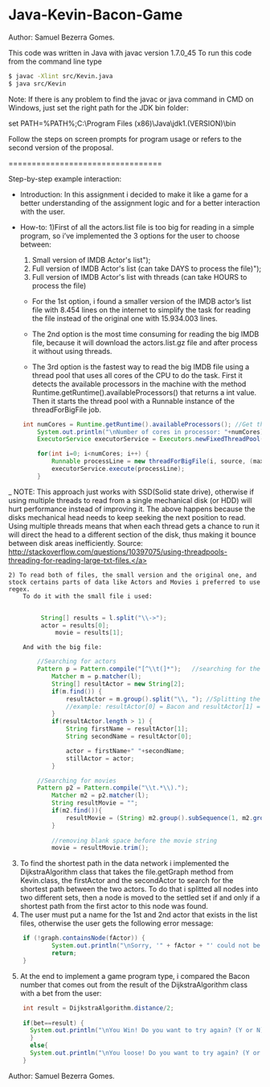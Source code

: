 Java-Kevin-Bacon-Game
=====================

Author: Samuel Bezerra Gomes.

This code was written in Java with javac version 1.7.0_45
To run this code from the command line type

```bash
$ javac -Xlint src/Kevin.java
$ java src/Kevin
```

Note: If there is any problem to find the javac or java command in CMD on Windows, just set the right path for the JDK bin folder:

 set PATH=%PATH%;C:\Program Files (x86)\Java\jdk1.(VERSION)\bin

Follow the steps on screen prompts for program usage
or refers to the second version of the proposal.

=================================

Step-by-step example interaction:

- Introduction: In this assignment i decided to make it like a game for a better understanding of the assignment logic and for a better interaction with the user.

- How-to: 
    1)First of all the actors.list file is too big for reading in a simple program, so i’ve  implemented the 3 options for the user to choose between:
	1. Small version of IMDB Actor's list");
	2. Full version  of IMDB Actor's list (can take DAYS to process the file)");
	3. Full version  of IMDB Actor's list with threads (can take HOURS to process the file)

	- For the 1st option, i found a smaller version of the IMDB actor’s list file with 8.454 lines on the internet to simplify the task for reading the file instead of the original one with 15.934.003 lines.

	- The 2nd option is the most time consuming for reading the big IMDB file, because it will download the actors.list.gz file and after process it without using threads.

	- The 3rd option is the fastest way to read the big IMDB file using a thread pool that uses all cores of the CPU to do the task. First it detects the available processors in the machine with the method Runtime.getRuntime().availableProcessors() that returns a int value. Then it starts the thread pool with a Runnable instance of the threadForBigFile job. 

```java
	int numCores = Runtime.getRuntime().availableProcessors(); //Get the number of cores
        System.out.println("\nNumber of cores in processor: "+numCores);
        ExecutorService executorService = Executors.newFixedThreadPool(numCores);

        for(int i=0; i<numCores; i++) {
            Runnable processLine = new threadForBigFile(i, source, (maxLinesBigFile / numCores) * i - (maxLinesBigFile / numCores), (maxLinesBigFile / numCores) * i);
            executorService.execute(processLine);
        }
```

_	NOTE: This approach just works with SSD(Solid state drive), otherwise if using multiple threads to read from a single mechanical disk (or HDD) will hurt performance instead of improving it. The above happens because the disks mechanical head needs to keep seeking the next position to read. Using multiple threads means that when each thread gets a chance to run it will direct the head to a different section of the disk, thus making it bounce between disk areas inefficiently.
Source: 
<a>http://stackoverflow.com/questions/10397075/using-threadpools-threading-for-reading-large-txt-files.</a> 

   	2) To read both of files, the small version and the original one, and stock certains parts of data like Actors and Movies i preferred to use regex.
        To do it with the small file i used:

```java
		 
		 String[] results = l.split("\\->");
		 actor = results[0];
        	 movie = results[1];
```
		 
        And with the big file:

```java
		//Searching for actors
		Pattern p = Pattern.compile("[^\\t(]*");   //searching for the first character of the line until the first parenthesis
        	Matcher m = p.matcher(l);
        	String[] resultActor = new String[2];
        	if(m.find()) {
        	    resultActor = m.group().split("\\, "); //Splitting the full name result in a array
        	    //example: resultActor[0] = Bacon and resultActor[1] = Kevin
        	}
        	if(resultActor.length > 1) {
        	    String firstName = resultActor[1];
        	    String secondName = resultActor[0];

        	    actor = firstName+" "+secondName;
        	    stillActor = actor;
        	}

		//Searching for movies
		Pattern p2 = Pattern.compile("\\t.*\\).");
        	Matcher m2 = p2.matcher(l);
        	String resultMovie = "";
        	if(m2.find()){
        	    resultMovie = (String) m2.group().subSequence(1, m2.group().length()-1);
        	}
	
	        //removing blank space before the movie string
	        movie = resultMovie.trim();
```

   3) To find the shortest path in the data network i implemented the DijkstraAlgorithm class that takes the file.getGraph method from Kevin.class, the firstActor and the secondActor to search for the shortest path between the two actors. To do that i splitted all nodes into two different sets, then a node is moved to the settled set if and only if a shortest path from the first actor to this node was found.
   4) The user must put a name for the 1st and 2nd actor that exists in the list files, otherwise the user gets the following error message:
    
```java     
	if (!graph.containsNode(fActor)) {
            System.out.println("\nSorry, '" + fActor + "' could not be found. Please choose another.");
            return;
	}
```

   5) At the end to implement a game program type, i compared the Bacon number that comes out from the result of the DijkstraAlgorithm class with a bet from the user:
   
```java
    int result = DijkstraAlgorithm.distance/2;
    
    if(bet==result) {
      System.out.println("\nYou Win! Do you want to try again? (Y or N)");
      }
      else{
      System.out.println("\nYou loose! Do you want to try again? (Y or N)");
    }      
```

Author: Samuel Bezerra Gomes.
